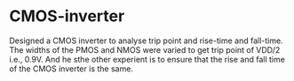 # CMOS-inverter

Designed a CMOS inverter to analyse trip point and rise-time and fall-time. The widths of the PMOS and NMOS were varied to get trip point of VDD/2 i.e., 0.9V. And he sthe other experient is to ensure that the rise and fall time of the CMOS inverter is the same.
